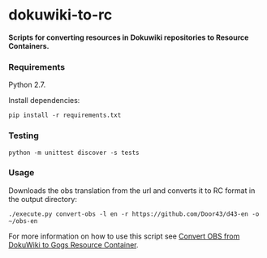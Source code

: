 # dokuwiki-to-rc

__Scripts for converting resources in Dokuwiki repositories to Resource Containers.__

### Requirements

Python 2.7.

Install dependencies:

    pip install -r requirements.txt

### Testing

    python -m unittest discover -s tests

### Usage

Downloads the obs translation from the url and converts it to RC format in the output directory:

    ./execute.py convert-obs -l en -r https://github.com/Door43/d43-en -o ~/obs-en

For more information on how to use this script see [Convert OBS from DokuWiki to Gogs Resource Container](https://git.door43.org/Door43/ContentTechs/wiki/Convert-OBS-from-DokuWiki-to-Gogs-Resource-Container-in-Markdown).
